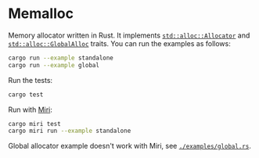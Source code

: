 # Memalloc

Memory allocator written in Rust. It implements
[`std::alloc::Allocator`](https://doc.rust-lang.org/std/alloc/trait.Allocator.html)
and [`std::alloc::GlobalAlloc`](https://doc.rust-lang.org/stable/std/alloc/trait.GlobalAlloc.html)
traits.  You can run the examples as follows:

```bash
cargo run --example standalone
cargo run --example global
```

Run the tests:

```bash
cargo test
```

Run with [Miri](https://github.com/rust-lang/miri):

```bash
cargo miri test
cargo miri run --example standalone
```

Global allocator example doesn't work with Miri, see
[`./examples/global.rs`](./examples/global.rs).
